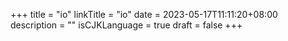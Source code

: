 +++
title = "io"
linkTitle = "io"
date = 2023-05-17T11:11:20+08:00
description = ""
isCJKLanguage = true
draft = false
+++